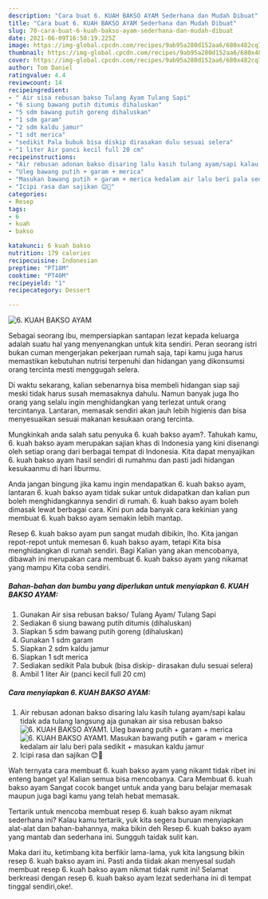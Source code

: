 ```yaml
---
description: "Cara buat 6. KUAH BAKSO AYAM Sederhana dan Mudah Dibuat"
title: "Cara buat 6. KUAH BAKSO AYAM Sederhana dan Mudah Dibuat"
slug: 70-cara-buat-6-kuah-bakso-ayam-sederhana-dan-mudah-dibuat
date: 2021-06-09T16:50:19.225Z
image: https://img-global.cpcdn.com/recipes/9ab95a280d152aa6/680x482cq70/6-kuah-bakso-ayam-foto-resep-utama.jpg
thumbnail: https://img-global.cpcdn.com/recipes/9ab95a280d152aa6/680x482cq70/6-kuah-bakso-ayam-foto-resep-utama.jpg
cover: https://img-global.cpcdn.com/recipes/9ab95a280d152aa6/680x482cq70/6-kuah-bakso-ayam-foto-resep-utama.jpg
author: Tom Daniel
ratingvalue: 4.4
reviewcount: 14
recipeingredient:
- " Air sisa rebusan bakso Tulang Ayam Tulang Sapi"
- "6 siung bawang putih ditumis dihaluskan"
- "5 sdm bawang putih goreng dihaluskan"
- "1 sdm garam"
- "2 sdm kaldu jamur"
- "1 sdt merica"
- "sedikit Pala bubuk bisa diskip dirasakan dulu sesuai selera"
- "1 liter Air panci kecil full 20 cm"
recipeinstructions:
- "Air rebusan adonan bakso disaring lalu kasih tulang ayam/sapi kalau tidak ada tulang langsung aja gunakan air sisa rebusan bakso"
- "Uleg bawang putih + garam + merica"
- "Masukan bawang putih + garam + merica kedalam air lalu beri pala sedikit + masukan kaldu jamur"
- "Icipi rasa dan sajikan 😊🤗"
categories:
- Resep
tags:
- 6
- kuah
- bakso

katakunci: 6 kuah bakso 
nutrition: 179 calories
recipecuisine: Indonesian
preptime: "PT18M"
cooktime: "PT40M"
recipeyield: "1"
recipecategory: Dessert

---
```



![6. KUAH BAKSO AYAM](https://img-global.cpcdn.com/recipes/9ab95a280d152aa6/680x482cq70/6-kuah-bakso-ayam-foto-resep-utama.jpg)

Sebagai seorang ibu, mempersiapkan santapan lezat kepada keluarga adalah suatu hal yang menyenangkan untuk kita sendiri. Peran seorang istri bukan cuman mengerjakan pekerjaan rumah saja, tapi kamu juga harus memastikan kebutuhan nutrisi terpenuhi dan hidangan yang dikonsumsi orang tercinta mesti menggugah selera.

Di waktu  sekarang, kalian sebenarnya bisa membeli hidangan siap saji meski tidak harus susah memasaknya dahulu. Namun banyak juga lho orang yang selalu ingin menghidangkan yang terlezat untuk orang tercintanya. Lantaran, memasak sendiri akan jauh lebih higienis dan bisa menyesuaikan sesuai makanan kesukaan orang tercinta. 



Mungkinkah anda salah satu penyuka 6. kuah bakso ayam?. Tahukah kamu, 6. kuah bakso ayam merupakan sajian khas di Indonesia yang kini disenangi oleh setiap orang dari berbagai tempat di Indonesia. Kita dapat menyajikan 6. kuah bakso ayam hasil sendiri di rumahmu dan pasti jadi hidangan kesukaanmu di hari liburmu.

Anda jangan bingung jika kamu ingin mendapatkan 6. kuah bakso ayam, lantaran 6. kuah bakso ayam tidak sukar untuk didapatkan dan kalian pun boleh menghidangkannya sendiri di rumah. 6. kuah bakso ayam boleh dimasak lewat berbagai cara. Kini pun ada banyak cara kekinian yang membuat 6. kuah bakso ayam semakin lebih mantap.

Resep 6. kuah bakso ayam pun sangat mudah dibikin, lho. Kita jangan repot-repot untuk memesan 6. kuah bakso ayam, tetapi Kita bisa menghidangkan di rumah sendiri. Bagi Kalian yang akan mencobanya, dibawah ini merupakan cara membuat 6. kuah bakso ayam yang nikamat yang mampu Kita coba sendiri.

<!--inarticleads1-->

##### Bahan-bahan dan bumbu yang diperlukan untuk menyiapkan 6. KUAH BAKSO AYAM:

1. Gunakan  Air sisa rebusan bakso/ Tulang Ayam/ Tulang Sapi
1. Sediakan 6 siung bawang putih ditumis (dihaluskan)
1. Siapkan 5 sdm bawang putih goreng (dihaluskan)
1. Gunakan 1 sdm garam
1. Siapkan 2 sdm kaldu jamur
1. Siapkan 1 sdt merica
1. Sediakan sedikit Pala bubuk (bisa diskip- dirasakan dulu sesuai selera)
1. Ambil 1 liter Air (panci kecil full 20 cm)




<!--inarticleads2-->

##### Cara menyiapkan 6. KUAH BAKSO AYAM:

1. Air rebusan adonan bakso disaring lalu kasih tulang ayam/sapi kalau tidak ada tulang langsung aja gunakan air sisa rebusan bakso
<img src="https://img-global.cpcdn.com/steps/2cd71eaf1c514e9a/160x128cq70/6-kuah-bakso-ayam-langkah-memasak-1-foto.jpg" alt="6. KUAH BAKSO AYAM">1. Uleg bawang putih + garam + merica
<img src="https://img-global.cpcdn.com/steps/51e09e41d1871ee6/160x128cq70/6-kuah-bakso-ayam-langkah-memasak-2-foto.jpg" alt="6. KUAH BAKSO AYAM">1. Masukan bawang putih + garam + merica kedalam air lalu beri pala sedikit + masukan kaldu jamur
1. Icipi rasa dan sajikan 😊🤗




Wah ternyata cara membuat 6. kuah bakso ayam yang nikamt tidak ribet ini enteng banget ya! Kalian semua bisa mencobanya. Cara Membuat 6. kuah bakso ayam Sangat cocok banget untuk anda yang baru belajar memasak maupun juga bagi kamu yang telah hebat memasak.

Tertarik untuk mencoba membuat resep 6. kuah bakso ayam nikmat sederhana ini? Kalau kamu tertarik, yuk kita segera buruan menyiapkan alat-alat dan bahan-bahannya, maka bikin deh Resep 6. kuah bakso ayam yang mantab dan sederhana ini. Sungguh taidak sulit kan. 

Maka dari itu, ketimbang kita berfikir lama-lama, yuk kita langsung bikin resep 6. kuah bakso ayam ini. Pasti anda tiidak akan menyesal sudah membuat resep 6. kuah bakso ayam nikmat tidak rumit ini! Selamat berkreasi dengan resep 6. kuah bakso ayam lezat sederhana ini di tempat tinggal sendiri,oke!.

